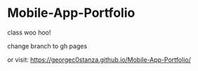 # Mobile-App-Portfolio
class
woo hoo!


change branch to gh pages

or visit: https://georgec0stanza.github.io/Mobile-App-Portfolio/
